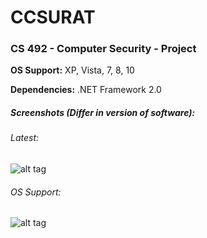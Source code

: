 # CCSURAT
### CS 492 - Computer Security - Project
**OS Support:** XP, Vista, 7, 8, 10

**Dependencies:** .NET Framework 2.0


##### Screenshots (Differ in version of software):
###### Latest:
![alt tag](http://i.imgur.com/qHk2r0v.png)
###### OS Support:
![alt tag](http://i.imgur.com/1kxZWcE.png)
